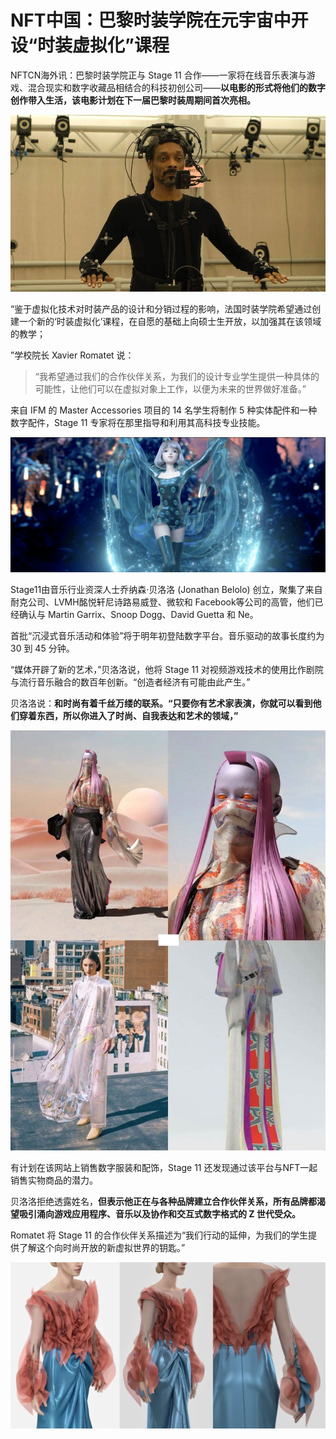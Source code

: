 # NFT中国：巴黎时装学院在元宇宙中开设“时装虚拟化”课程 


NFTCN海外讯：巴黎时装学院正与 Stage 11 合作——一家将在线音乐表演与游戏、混合现实和数字收藏品相结合的科技初创公司——**以电影的形式将他们的数字创作带入生活，该电影计划在下一届巴黎时装周期间首次亮相。**

![18e9e31afe084e5f9613bee3030c7e70](18e9e31afe084e5f9613bee3030c7e70.jpeg)

“鉴于虚拟化技术对时装产品的设计和分销过程的影响，法国时装学院希望通过创建一个新的‘时装虚拟化’课程，在自愿的基础上向硕士生开放，以加强其在该领域的教学；

”学校院长 Xavier Romatet 说：

> “我希望通过我们的合作伙伴关系，为我们的设计专业学生提供一种具体的可能性，让他们可以在虚拟对象上工作，以便为未来的世界做好准备。”

来自 IFM 的 Master Accessories 项目的 14 名学生将制作 5 种实体配件和一种数字配件，Stage 11 专家将在那里指导和利用其高科技专业技能。

![5c2a2aaeaa8544e7b5a77f7bf790a259](5c2a2aaeaa8544e7b5a77f7bf790a259.png)

Stage11由音乐行业资深人士乔纳森·贝洛洛 (Jonathan Belolo) 创立，聚集了来自耐克公司、LVMH酩悦轩尼诗路易威登、微软和 Facebook等公司的高管，他们已经确认与 Martin Garrix、Snoop Dogg、David Guetta 和 Ne。

首批“沉浸式音乐活动和体验”将于明年初登陆数字平台。音乐驱动的故事长度约为 30 到 45 分钟。

“媒体开辟了新的艺术，”贝洛洛说，他将 Stage 11 对视频游戏技术的使用比作剧院与流行音乐融合的数百年创新。“创造者经济有可能由此产生。”

贝洛洛说：**和时尚有着千丝万缕的联系。“只要你有艺术家表演，你就可以看到他们穿着东西，所以你进入了时尚、自我表达和艺术的领域，”**

![24781730e2ef4577b77511ea891ce7e8](24781730e2ef4577b77511ea891ce7e8.jpeg)

有计划在该网站上销售数字服装和配饰，Stage 11 还发现通过该平台与NFT一起销售实物商品的潜力。

贝洛洛拒绝透露姓名，**但表示他正在与各种品牌建立合作伙伴关系，所有品牌都渴望吸引涌向游戏应用程序、音乐以及协作和交互式数字格式的 Z 世代受众。**

Romatet 将 Stage 11 的合作伙伴关系描述为“我们行动的延伸，为我们的学生提供了解这个向时尚开放的新虚拟世界的钥匙。”

![fsdhawrhyq451352gwavsdv](fsdhawrhyq451352gwavsdv.jpg)


